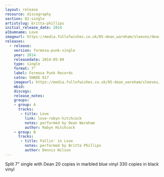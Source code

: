 ```yaml
---
layout: release
resource: discography
section: 02-single
artistslug: britta-phillips
initial_release_date: 2014
albumname: Love
imageurl: https://media.fullofwishes.co.uk/05-dean_wareham/sleeves/dean-wareham-love-formosa-punk.jpg
releases:
  - release:
    version: formosa-punk-single
    year: 2014
    releasedate: 2014-05-09
    type: single
    format: 7"
    label: Formosa Punk Records
    catno: SHADE 017
    imageurl: https://media.fullofwishes.co.uk/05-dean_wareham/sleeves/dean-wareham-love-formosa-punk.jpg
    mbid:
    discogs:
    release_notes:
    groups:
    - group: A
      tracks:
       - title: Love
         link: love-robyn-hitchcock
         notes: performed by Dean Wareham
         author: Robyn Hitchcock
    - group: B
      tracks:
       - title: Fallin' in Love
         notes: performed by Britta Phillips
         author: Dennis Wilson
---
```

Split 7" single with Dean
20 copies in marbled blue vinyl
330 copies in black vinyl
